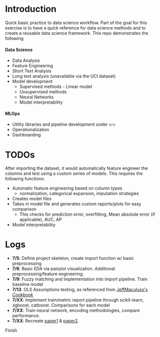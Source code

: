 # Introduction

Quick basic practice to data science workflow. Part of the goal for this exercise is to have a quick reference for data science methods and to create a reusable data science framework. This repo demonstrates the following
#### Data Science
* Data Analysis
* Feature Engineering
* Short Text Analysis
* Long text analysis (unavailable via the UCI dataset)
* Model development
    * Supervised methods - Linear model
    * Unsupervised methods
    * Neural Networks
    * Model interpretability  

#### MLOps
* Utility libraries and pipeline development under `src`
* Operationalization
* Dashboarding

# TODOs
After importing the dataset, it would automatically feature engineer the columns and test using a custom series of models. This requires the following functions:
* Automatic feature engineering based on column types
    * normalization, categorical expansion, imputation strategies
* Creates model files
* Takes in model file and generates custom reports/plots for easy comparison
    * This checks for prediction error, overfitting, Mean absolute error (if applicable), AUC, AP
* Model interpretability

# Logs
* **7/5**: Define project skeleton, create import function w/ basic preprocessing
* **7/6**: Basic EDA via pairplot visualization. Additional preprocessing/feature engineering.
* **7/9**: Fuzzy matching and implementation into import pipeline. Train baseline model
* **7/13**: OLS Assumptions testing, as referenced from [JeffMaculuso's Cookbook](https://github.com/JeffMacaluso/Cookbook/blob/master/MachineLearning/Miscellaneous.py)
* **7/XX**: Implement train/metric report pipeline through scikit-learn, xgboost, catboost. Comparisons for each model
* **7/XX**: Train neural network, encoding methodologies, compare performance. 
* **7/XX**: Recreate [paper1](http://reports-archive.adm.cs.cmu.edu/anon/2004/CMU-CS-04-134.pdf) & [paper2](https://digitalcommons.unl.edu/dissertations/AAI3159564/).  

Finish